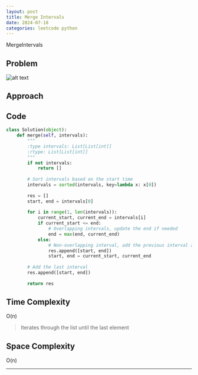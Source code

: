 ```yaml
---
layout: post
title: Merge Intervals
date: 2024-07-18
categories: leetcode python
---
```

MergeIntervals
## Problem
![alt text](/blog/public/img/MergeIntervals.png)

## Approach


## Code
```python
class Solution(object):
    def merge(self, intervals):
        """
        :type intervals: List[List[int]]
        :rtype: List[List[int]]
        """
        if not intervals:
            return []
        
        # Sort intervals based on the start time
        intervals = sorted(intervals, key=lambda x: x[0])
        
        res = []
        start, end = intervals[0]
        
        for i in range(1, len(intervals)):
            current_start, current_end = intervals[i]
            if current_start <= end:
                # Overlapping intervals, update the end if needed
                end = max(end, current_end)
            else:
                # Non-overlapping interval, add the previous interval and update
                res.append([start, end])
                start, end = current_start, current_end
        
        # Add the last interval
        res.append([start, end])
        
        return res
```
## Time Complexity
O(n)
> Iterates through the list until the last element

## Space Complexity
O(n)
> 

---